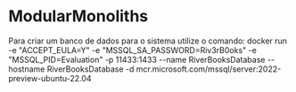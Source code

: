 # ModularMonoliths

Para criar um banco de dados para o sistema utilize o comando:
docker run -e "ACCEPT_EULA=Y" -e "MSSQL_SA_PASSWORD=Riv3rB0oks" -e "MSSQL_PID=Evaluation" -p 11433:1433 --name RiverBooksDatabase --hostname RiverBooksDatabase -d mcr.microsoft.com/mssql/server:2022-preview-ubuntu-22.04
